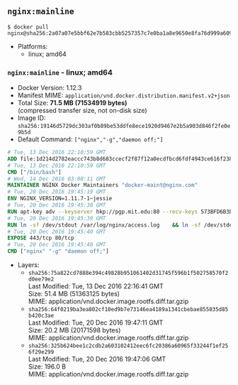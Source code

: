## `nginx:mainline`

```console
$ docker pull nginx@sha256:2a07a07e5bbf62e7b583cbb5257357c7e0ba1a8e9650e8fa76d999a60968530f
```

-	Platforms:
	-	linux; amd64

### `nginx:mainline` - linux; amd64

-	Docker Version: 1.12.3
-	Manifest MIME: `application/vnd.docker.distribution.manifest.v2+json`
-	Total Size: **71.5 MB (71534919 bytes)**  
	(compressed transfer size, not on-disk size)
-	Image ID: `sha256:19146d5729dc303af0b89be53ddfe8ece1920d9467e2b5a903d846f2fe0e9b5d`
-	Default Command: `["nginx","-g","daemon off;"]`

```dockerfile
# Tue, 13 Dec 2016 22:10:59 GMT
ADD file:1d214d2782eaccc743b8d683ccecf2f87f12a0ecdfbcd6fdf4943ce616f23870 in / 
# Tue, 13 Dec 2016 22:10:59 GMT
CMD ["/bin/bash"]
# Wed, 14 Dec 2016 03:08:11 GMT
MAINTAINER NGINX Docker Maintainers "docker-maint@nginx.com"
# Tue, 20 Dec 2016 19:45:19 GMT
ENV NGINX_VERSION=1.11.7-1~jessie
# Tue, 20 Dec 2016 19:45:38 GMT
RUN apt-key adv --keyserver hkp://pgp.mit.edu:80 --recv-keys 573BFD6B3D8FBC641079A6ABABF5BD827BD9BF62 	&& echo "deb http://nginx.org/packages/mainline/debian/ jessie nginx" >> /etc/apt/sources.list 	&& apt-get update 	&& apt-get install --no-install-recommends --no-install-suggests -y 						ca-certificates 						nginx=${NGINX_VERSION} 						nginx-module-xslt 						nginx-module-geoip 						nginx-module-image-filter 						nginx-module-perl 						nginx-module-njs 						gettext-base 	&& rm -rf /var/lib/apt/lists/*
# Tue, 20 Dec 2016 19:45:39 GMT
RUN ln -sf /dev/stdout /var/log/nginx/access.log 	&& ln -sf /dev/stderr /var/log/nginx/error.log
# Tue, 20 Dec 2016 19:45:40 GMT
EXPOSE 443/tcp 80/tcp
# Tue, 20 Dec 2016 19:45:40 GMT
CMD ["nginx" "-g" "daemon off;"]
```

-	Layers:
	-	`sha256:75a822cd7888e394c49828b951061402d31745f596b1f502758570f2d0ee79e2`  
		Last Modified: Tue, 13 Dec 2016 22:16:41 GMT  
		Size: 51.4 MB (51363125 bytes)  
		MIME: application/vnd.docker.image.rootfs.diff.tar.gzip
	-	`sha256:64f0219ba3ea802cf10ed9b7e73146ea4189a1341cbebae855035d85b420c3ae`  
		Last Modified: Tue, 20 Dec 2016 19:47:11 GMT  
		Size: 20.2 MB (20171598 bytes)  
		MIME: application/vnd.docker.image.rootfs.diff.tar.gzip
	-	`sha256:325b624bee1c2cdb2a603102412eec6fc20386a60965f33244f1ef256f29e299`  
		Last Modified: Tue, 20 Dec 2016 19:47:06 GMT  
		Size: 196.0 B  
		MIME: application/vnd.docker.image.rootfs.diff.tar.gzip
